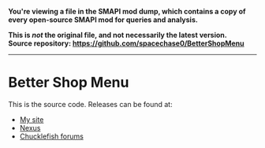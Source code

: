 **You're viewing a file in the SMAPI mod dump, which contains a copy of every open-source SMAPI mod
for queries and analysis.**

**This is _not_ the original file, and not necessarily the latest version.**  
**Source repository: https://github.com/spacechase0/BetterShopMenu**

----

# Better Shop Menu
This is the source code. Releases can be found at:
* [My site](http://spacechase0.com/mods/stardew-valley/better-shop-menu/)
* [Nexus](http://www.nexusmods.com/stardewvalley/mods/2012/?)
* [Chucklefish forums](https://community.playstarbound.com/resources/better-shop-menu.5245/)
